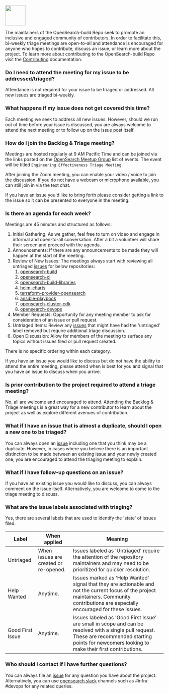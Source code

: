 <img src="https://opensearch.org/assets/img/opensearch-logo-themed.svg" height="64px">

The maintainers of the OpenSearch-build Repo seek to promote an inclusive and engaged community of contributors. In order to facilitate this, bi-weekly triage meetings are open-to-all and attendance is encouraged for anyone who hopes to contribute, discuss an issue, or learn more about the project. To learn more about contributing to the OpenSearch-build Repo visit the [Contributing](./CONTRIBUTING.md) documentation.

### Do I need to attend the meeting for my issue to be addressed/triaged?

Attendance is not required for your issue to be triaged or addressed. All new issues are triaged bi-weekly.

### What happens if my issue does not get covered this time?

Each meeting we seek to address all new issues. However, should we run out of time before your issue is discussed, you are always welcome to attend the next meeting or to follow up on the issue post itself.

### How do I join the Backlog & Triage meeting?

Meetings are hosted regularly at 9 AM Pacific Time and can be joined via the links posted on the [OpenSearch Meetup Group](https://www.meetup.com/opensearch/events/) list of events. The event will be titled `Engineering Effectiveness Triage Meeting`.

After joining the Zoom meeting, you can enable your video / voice to join the discussion.  If you do not have a webcam or microphone available, you can still join in via the text chat.

If you have an issue you'd like to bring forth please consider getting a link to the issue so it can be presented to everyone in the meeting.

### Is there an agenda for each week?

Meetings are 45 minutes and structured as follows:

1. Initial Gathering: As we gather, feel free to turn on video and engage in informal and open-to-all conversation.  After a bit a volunteer will share their screen and proceed with the agenda.
2. Announcements: If there are any announcements to be made they will happen at the start of the meeting.
3. Review of New Issues: The meetings always start with reviewing all untriaged [issues](https://github.com/issues?q=is%3Aissue+label%3Auntriaged+repo%3Aopensearch-project%2Fopensearch-build+repo%3Aopensearch-project%2Fhelm-charts+repo%3Aopensearch-project%2Fansible-playbook+repo%3Aopensearch-project%2Fopensearch-ci+repo%3Aopensearch-project%2Fopensearch-cluster-cdk+repo%3Aopensearch-project%2Fterraform-provider-opensearch+repo%3Aopensearch-project%2Fopensearch-devops+repo%3Aopensearch-project%2Fopensearch-build-libraries+is%3Aopen+ ) for below repositories:
    1. [opensearch-build](https://github.com/opensearch-project/opensearch-build)
    1. [opensearch-ci](https://github.com/opensearch-project/opensearch-ci)
    1. [opensearch-build-libraries](https://github.com/opensearch-project/opensearch-build-libraries)
    1. [helm-charts](https://github.com/opensearch-project/helm-charts)
    1. [terraform-provider-opensearch](https://github.com/opensearch-project/terraform-provider-opensearch)
    1. [ansible-playbook](https://github.com/opensearch-project/ansible-playbook)
    1. [opensearch-cluster-cdk](https://github.com/opensearch-project/opensearch-cluster-cdk)
    1. [opensearch-devops](https://github.com/opensearch-project/opensearch-devops)
4. Member Requests: Opportunity for any meeting member to ask for consideration of an issue or pull request.
5. Untriaged Items: Review any [issues](https://github.com/issues?q=is%3Aissue+label%3Auntriaged+repo%3Aopensearch-project%2Fopensearch-build+repo%3Aopensearch-project%2Fhelm-charts+repo%3Aopensearch-project%2Fansible-playbook+repo%3Aopensearch-project%2Fopensearch-ci+repo%3Aopensearch-project%2Fopensearch-cluster-cdk+repo%3Aopensearch-project%2Fterraform-provider-opensearch+repo%3Aopensearch-project%2Fopensearch-devops+repo%3Aopensearch-project%2Fopensearch-build-libraries+is%3Aopen+) that might have had the 'untriaged' label removed but require additional triage discussion.
6. Open Discussion: Allow for members of the meeting to surface any topics without issues filed or pull request created.


There is no specific ordering within each category.

If you have an issue you would like to discuss but do not have the ability to attend the entire meeting, please attend when is best for you and signal that you have an issue to discuss when you arrive.

### Is prior contribution to the project required to attend a triage meeting?

No, all are welcome and encouraged to attend. Attending the Backlog & Triage meetings is a great way for a new contributor to learn about the project as well as explore different avenues of contribution.

### What if I have an issue that is almost a duplicate, should I open a new one to be triaged?

You can always open an [issue](https://github.com/opensearch-project/opensearch-build/issues/new/choose) including one that you think may be a duplicate. However, in cases where you believe there is an important distinction to be made between an existing issue and your newly created one, you are encouraged to attend the triaging meeting to explain.

### What if I have follow-up questions on an issue?

If you have an existing issue you would like to discuss, you can always comment on the issue itself. Alternatively, you are welcome to come to the triage meeting to discuss.

### What are the issue labels associated with triaging?

Yes, there are several labels that are used to identify the 'state' of issues filed.

| Label | When applied | Meaning |
| ----- | ------------ | ------- |
| Untriaged | When issues are created or re-opened. | Issues labeled as 'Untriaged' require the attention of the repository maintainers and may need to be prioritized for quicker resolution. |
| Help Wanted | Anytime. | Issues marked as 'Help Wanted' signal that they are actionable and not the current focus of the project maintainers. Community contributions are especially encouraged for these issues. |
| Good First Issue | Anytime. | Issues labeled as 'Good First Issue' are small in scope and can be resolved with a single pull request. These are recommended starting points for newcomers looking to make their first contributions. |

### Who should I contact if I have further questions?

You can always file an [issue](https://github.com/opensearch-project/opensearch-build/issues/new/choose) for any question you have about the project. Alternatively, you can use [opensearch slack](https://opensearch.org/slack.html) channels such as #infra #devops for any related queries.
